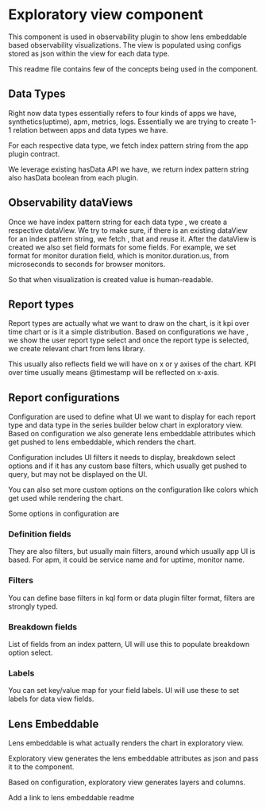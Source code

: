 # Exploratory view component

This component is used in observability plugin to show lens embeddable based observability visualizations. 
The view is populated using configs stored as json within the view for each data type.

This readme file contains few of the concepts being used in the component.
## Data Types

Right now data types essentially refers to four kinds of apps we have, synthetics(uptime), apm, metrics, logs. 
Essentially we are trying to create 1-1 relation between apps and data types we have.

For each respective data type, we fetch index pattern string from the app plugin contract.

We leverage existing hasData API we have, we return index pattern string also hasData boolean from each plugin.

## Observability dataViews

Once we have index pattern string for each data type , we create a respective dataView. We try to make sure, if there is an existing dataView for an index pattern string, we fetch , that and reuse it.
After the dataView is created we also set field formats for some fields. For example, we set format for monitor duration field, which is monitor.duration.us, from microseconds to seconds for browser monitors.

So that when visualization is created value is human-readable.

## Report types
Report types are actually what we want to draw on the chart, is it kpi over time chart or is it a simple distribution.
Based on configurations we have , we show the user report type select and once the report type is selected, we create relevant chart from lens library.

This usually also reflects field we will have on x or y axises of the chart. KPI over time usually means
@timestamp will be reflected on x-axis.

## Report configurations
Configuration are used to define what UI we want to display for each report type and data type in the series builder below chart in exploratory view.
Based on configuration we also generate lens embeddable attributes which get pushed to lens embeddable, which renders the chart.

Configuration includes UI filters it needs to display, breakdown select options and if it has any custom base filters, which usually get pushed to query,
but may not be displayed on the UI. 

You can also set more custom options on the configuration like colors which get used while rendering the chart.

Some options in configuration are

### Definition fields
They are also filters, but usually main filters, around which usually app UI is based.
For apm, it could be service name and for uptime, monitor name.

### Filters
You can define base filters in kql form or data plugin filter format, filters are strongly typed.

### Breakdown fields
List of fields from an index pattern, UI will use this to populate breakdown option select.

### Labels
You can set key/value map for your field labels. UI will use these to set labels for data view fields.


## Lens Embeddable

Lens embeddable is what actually renders the chart in exploratory view.

Exploratory view generates the lens embeddable attributes as json and pass it to the component.

Based on configuration, exploratory view generates layers and columns.

Add a link to lens embeddable readme

